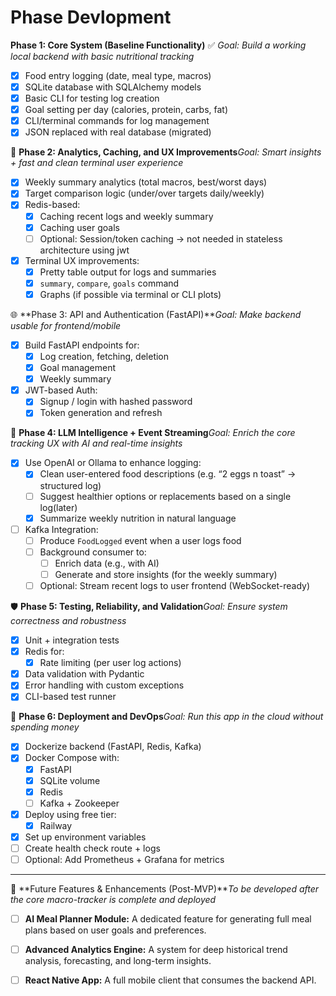 



# Phase Devlopment
**Phase 1: Core System (Baseline Functionality)** ✅
*Goal: Build a working local backend with basic nutritional tracking*

- [x]  Food entry logging (date, meal type, macros)
- [x]  SQLite database with SQLAlchemy models
- [x]  Basic CLI for testing log creation
- [x]  Goal setting per day (calories, protein, carbs, fat)
- [x]  CLI/terminal commands for log management
- [x]  JSON replaced with real database (migrated)

🔁 **Phase 2: Analytics, Caching, and UX Improvements***Goal: Smart insights + fast and clean terminal user experience*

- [x]  Weekly summary analytics (total macros, best/worst days)
- [x]  Target comparison logic (under/over targets daily/weekly)
- [x]  Redis-based:
    - [x]  Caching recent logs and weekly summary
    - [x]  Caching user goals
    - [ ]  Optional: Session/token caching → not needed in stateless architecture using jwt
- [x]  Terminal UX improvements:
    - [x]  Pretty table output for logs and summaries
    - [x]  `summary`, `compare`, `goals` command
    - [x]  Graphs (if possible via terminal or CLI plots)

🌐 **Phase 3: API and Authentication (FastAPI)***Goal: Make backend usable for frontend/mobile*

- [x]  Build FastAPI endpoints for:
    - [x]  Log creation, fetching, deletion
    - [x]  Goal management
    - [x]  Weekly summary
- [x]  JWT-based Auth:
    - [x]  Signup / login with hashed password
    - [x]  Token generation and refresh

🧠 **Phase 4: LLM Intelligence + Event Streaming***Goal: Enrich the core tracking UX with AI and real-time insights*

- [x]  Use OpenAI or Ollama to enhance logging:
    - [x]  Clean user-entered food descriptions (e.g. “2 eggs n toast” → structured log)
    - [ ]  Suggest healthier options or replacements based on a single log(later)
    - [x]  Summarize weekly nutrition in natural language
- [ ]  Kafka Integration:
    - [ ]  Produce `FoodLogged` event when a user logs food
    - [ ]  Background consumer to:
        - [ ]  Enrich data (e.g., with AI)
        - [ ]  Generate and store insights (for the weekly summary)
    - [ ]  Optional: Stream recent logs to user frontend (WebSocket-ready)

🛡 **Phase 5: Testing, Reliability, and Validation***Goal: Ensure system correctness and robustness*

- [x]  Unit + integration tests
- [x]  Redis for:
    - [x]  Rate limiting (per user log actions)
- [x]  Data validation with Pydantic
- [x]  Error handling with custom exceptions
- [x]  CLI-based test runner

🐳 **Phase 6: Deployment and DevOps***Goal: Run this app in the cloud without spending money*

- [x]  Dockerize backend (FastAPI, Redis, Kafka)
- [x]  Docker Compose with:
    - [x]  FastAPI
    - [x]  SQLite volume
    - [x]  Redis
    - [ ]  Kafka + Zookeeper
- [x]  Deploy using free tier:
    - [x]  Railway
- [x]  Set up environment variables
- [ ]  Create health check route + logs
- [ ]  Optional: Add Prometheus + Grafana for metrics

---

🚀 **Future Features & Enhancements (Post-MVP)***To be developed after the core macro-tracker is complete and deployed*

- [ ]  **AI Meal Planner Module:** A dedicated feature for generating full meal plans based on user goals and preferences.
- [ ]  **Advanced Analytics Engine:** A system for deep historical trend analysis, forecasting, and long-term insights.
- [ ]  **React Native App:** A full mobile client that consumes the backend API.

